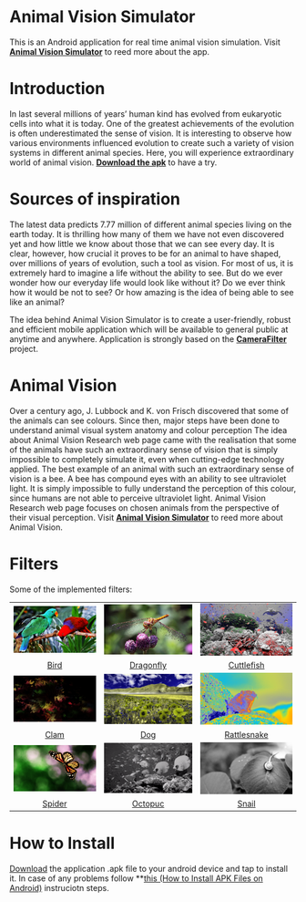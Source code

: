 Animal Vision Simulator
==============

This is an Android application for real time animal vision simulation.
Visit **[Animal Vision Simulator](http://mmichal.com/pages/Animal_Vision_Simulator.html)** to reed more about the app.

# Introduction

In last several millions of years’ human kind has evolved from eukaryotic cells into what it is today. One of the greatest achievements of the evolution is often underestimated the sense of vision. It is interesting to observe how various environments influenced evolution to create such a variety of vision systems in different animal species. Here, you will experience extraordinary world of animal vision. **[Download the apk](https://github.com/mmichal9/Animal_Vision_Simulator/tree/master/apk/Animal_Vision_Simulator.apk)** to have a try.

# Sources of inspiration

The latest data predicts 7.77 million of different animal species living on the earth today. It is thrilling how many of them we have not even discovered yet and how little we know about those that we can see every day. It is clear, however, how crucial it proves to be for an animal to have shaped, over millions of years of evolution, such a tool as vision. For most of us, it is extremely hard to imagine a life without the ability to see. But do we ever wonder how our everyday life would look like without it? Do we ever think how it would be not to see? Or how amazing is the idea of being able to see like an animal? 

The idea behind Animal Vision Simulator is to create a user-friendly, robust and efficient mobile application which will be available to general public at anytime and anywhere. 
Application is strongly based on the **[CameraFilter](https://github.com/nekocode/CameraFilter)** project. 

# Animal Vision

Over a century ago, J. Lubbock and K. von Frisch discovered that some of the animals can see colours. Since then, major steps have been done to understand animal visual system anatomy and colour perception 
The idea about Animal Vision Research web page came with the realisation that some of the animals have such an extraordinary sense of vision that is simply impossible to completely simulate it, even when cutting-edge technology applied. The best example of an animal with such an extraordinary sense of vision is a bee. A bee has compound eyes with an ability to see ultraviolet light. It is simply impossible to fully understand the perception of this colour, since humans are not able to perceive ultraviolet light. Animal Vision Research web page focuses on chosen animals from the perspective of their visual perception.
Visit **[Animal Vision Simulator](http://mmichal.com/pages/Animal_resources.html)** to reed more about Animal Vision.

# Filters

Some of the implemented filters:

|  |  |  |
|:-:|:-:|:-:|
| ![a](art/Bird_2.png) | ![a](art/Dragonfly_2.png) | ![a](art/Cuttlefish_2.png) |
| [Bird](https://www.shadertoy.com/) | [Dragonfly](https://www.shadertoy.com/) | [Cuttlefish](https://www.shadertoy.com/) |
| ![a](art/Clam_2.png) | ![a](art/Dog_2.png) | ![a](art/Rattlesnake_2.png) | 
| [Clam](https://www.shadertoy.com/) | [Dog](https://www.shadertoy.com/) | [Rattlesnake](https://www.shadertoy.com/) |
|![a](art/Spider_2.png) |![a](art/Octopuc_2.gif) |![a](art/Snail_2.png) |
|[Spider](https://www.shadertoy.com/) | [Octopuc](https://www.shadertoy.com/) | [Snail](https://www.shadertoy.com/) |



# How to Install

[Download](https://github.com/mmichal9/Animal_Vision_Simulator/tree/master/apk/Animal_Vision_Simulator.apk) the application .apk file to your android device and tap to install it. 
In case of any problems follow **[this (How to Install APK Files on Android)](https://www.wikihow.tech/Install-APK-Files-on-Android) instruciotn steps.
